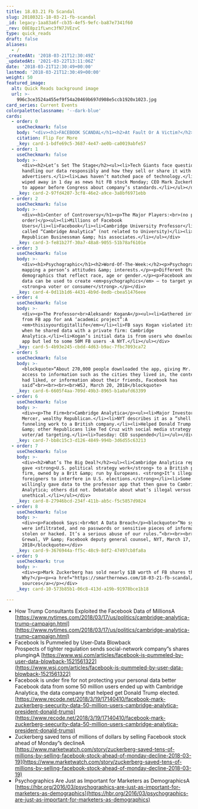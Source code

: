 ```yaml
---
title: 18.03.21 Fb Scandal
slug: 20180321-18-03-21-fb-scandal
_id: legacy-1aa83a6f-cb35-4ef5-9efc-ba87e7341f60
_rev: O8E8pz1fLwnc3fN7JVEzvC
type: quick_reads
draft: false
aliases:
  - /
_createdAt: '2018-03-21T12:30:49Z'
_updatedAt: '2021-03-22T13:11:06Z'
date: '2018-03-21T12:30:49+00:00'
lastmod: '2018-03-21T12:30:49+00:00'
weight: 50
featured_image:
  alt: Quick Reads background image
  url: >-
    996c3ce3524a455ef9f54a20469b697d908e5ccb1920x1023.jpg
card_series: Current Events
colorpaletteclassname: '--dark-blue'
cards:
  - order: 0
    useCheckmark: false
    body: "<div><h1>FACEBOOK SCANDAL</h1><h2>At Fault Or A Victim?</h2><blockquote>‘This was a scam a\x14 and a fraud.’<br><br><br><br>Paul Grewal, Facebook VP &amp; lawyer, statement to NYT, March 17, 2018</blockquote><p>Flip For More</p></div>"
    citation: Flip For More
    _key: card-1-bdfe69c5-3687-4e47-ae0b-ca0019abfe57
  - order: 1
    useCheckmark: false
    body: >-
      <div><h2>Let’s Set The Stage</h2><ul><li>Tech Giants face questions about
      handling our data responsibly and how they sell or share it with
      advertisers.</li><li>Laws haven’t matched pace of technology.</li><li>$36B
      wiped away in 1 day as news hit FB stock Monday; CEO Mark Zuckerberg asked
      to appear before Congress about company’s standards.</li></ul></div>
    _key: card-2-97fd4207-3cf8-46e2-a9ce-3a8bf6971ebb
  - order: 2
    useCheckmark: false
    body: >-
      <div><h1>Center of Controversy</h1><p>The Major Players:<br>(no particular
      order)</p><ul><li>Millions of Facebook
      Users</li><li>Facebook</li><li>Cambridge University Professor</li><li>Firm
      called “Cambridge Analytica” (not related to University)</li><li>Wealthy
      Republican Businessman &amp; his associates.</li></ul></div>
    _key: card-3-fe81b27f-30a7-48a8-9055-51b78af6101e
  - order: 3
    useCheckmark: false
    body: >-
      <div><h1>Psychographic</h1><h2>Word-Of-The-Week:</h2><p>Psychographic:A
      mapping a person’s attitudes &amp; interests.</p><p>Different than
      demographics that reflect race, age or gender.</p><p>Facebook and online
      data can be used to create <em>psychographics</em> – to target you as
      <strong>a voter or consumer</strong>.</p></div>
    _key: card-4-0d11b1d6-4431-4b9d-8edb-cbea51476eee
  - order: 4
    useCheckmark: false
    body: >-
      <div><p>The Professor<br>Aleksandr KoganA</p><ul><li>Gathered information
      from FB app for anA ‘academic project”:A
      <em>thisisyourdigitallife</em></li><li>FB says Kogan violated its policies
      when he shared data with a private firm: Cambridge
      Analytica.</li><li>Kogan’s initial data is from users who downloaded his
      app but led to some 50M FB users -A NYT.</li></ul></div>
    _key: card-5-4b93e245-cbdd-4d63-b9ac-7fbc7093ca72
  - order: 5
    useCheckmark: false
    body: >-
      <blockquote>“About 270,000 people downloaded the app, giving Mr. Kogan
      access to information such as the cities they lived in, the content they
      had liked, or information about their friends, Facebook has
      said”<br><br><br><br>WSJ, March 20, 2018</blockquote>
    _key: card-6-6605f4aa-709d-49b3-8965-b1a0afd63399
  - order: 6
    useCheckmark: false
    body: >-
      <div><p>The Firm<br>Cambridge Analytica</p><ul><li>Major Investor: Robert
      Mercer, wealthy Republican.</li><li>NYT describes it as a “shell company”,
      funneling work to a British company.</li><li>Helped Donald Trump campaign
      &amp; other Republicans like Ted Cruz with social media strategy &amp;
      voter/ad targeting.</li><li>Tuesday: CEO suspended</li></ul></div>
    _key: card-7-bb8c15c3-d126-4849-994b-3d6d55c63213
  - order: 7
    useCheckmark: false
    body: >-
      <div><h2>What’s The Big Deal?</h2><ul><li>Cambridge Analytica reportedly
      gave <strong>U.S. political strategy work</strong> to a British partner
      firm, owned by a Brit &amp; run by Europeans. <strong>It’s illegal for
      foreigners to interfere in U.S. elections.</strong></li><li>Some FB users
      willingly gave data to the professor app that then gave to Cambridge
      Analytica; others did not. Debatable about what’s illegal versus
      unethical.</li></ul></div>
    _key: card-8-27946bcd-234f-411b-ab5c-f5c5857d9824
  - order: 8
    useCheckmark: false
    body: >-
      <div><p>Facebook Says:<br>Not A Data Breach</p><blockquote>“No systems
      were infiltrated, and no passwords or sensitive pieces of information were
      stolen or hacked. It’s a serious abuse of our rules.”<br><br><br><br>Paul
      Grewal, VP &amp; Facebook deputy general counsel, NYT, March 17,
      2018</blockquote></div>
    _key: card-9-3676944a-ff5c-48c9-8df2-47497cb8fa8a
  - order: 9
    useCheckmark: true
    body: >-
      <div><p>Mark Zuckerberg has sold nearly $1B worth of FB shares this year.
      Why?</p><p><a href="https://smarthernews.com/18-03-21-fb-scandal/">view
      sources</a></p></div>
    _key: card-10-573b85b1-06c8-413d-a19b-91978bce1b18

---
```

* How Trump Consultants Exploited the Facebook Data of MillionsA [https://www.nytimes.com/2018/03/17/us/politics/cambridge-analytica-trump-campaign.html](https://www.nytimes.com/2018/03/17/us/politics/cambridge-analytica-trump-campaign.html)
* Facebook Is Pummeled by User-Data Blowback  
Prospects of tighter regulation sends social-network company”s shares plungingA [https://www.wsj.com/articles/facebook-is-pummeled-by-user-data-blowback-1521561322](https://www.wsj.com/articles/facebook-is-pummeled-by-user-data-blowback-1521561322)
* Facebook is under fire for not protecting your personal data better  
Facebook data from some 50 million users ended up with Cambridge Analytica, the data company that helped get Donald Trump elected.  
[https://www.recode.net/2018/3/19/17140410/facebook-mark-zuckerberg-seecurity-data-50-million-users-cambridge-analytica-president-donald-trump](https://www.recode.net/2018/3/19/17140410/facebook-mark-zuckerberg-seecurity-data-50-million-users-cambridge-analytica-president-donald-trump)
* Zuckerberg saved tens of millions of dollars by selling Facebook stock ahead of Monday”s declineA [https://www.marketwatch.com/story/zuckerberg-saved-tens-of-millions-by-selling-facebook-stock-ahead-of-monday-decline-2018-03-19](https://www.marketwatch.com/story/zuckerberg-saved-tens-of-millions-by-selling-facebook-stock-ahead-of-monday-decline-2018-03-19)
* Psychographics Are Just as Important for Marketers as DemographicsA [https://hbr.org/2016/03/psychographics-are-just-as-important-for-marketers-as-demographics](https://hbr.org/2016/03/psychographics-are-just-as-important-for-marketers-as-demographics)